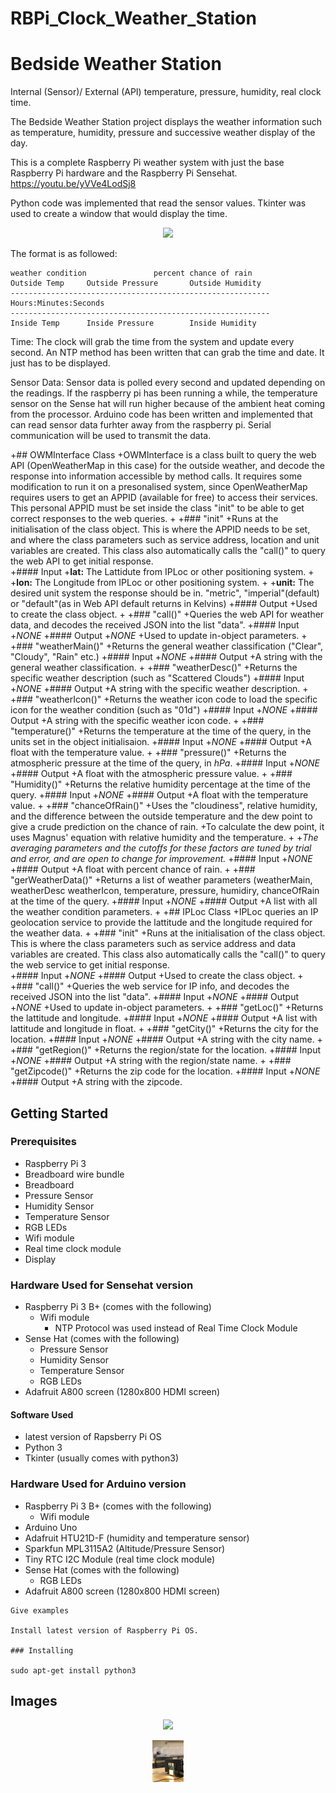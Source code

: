 # RBPi_Clock_Weather_Station

# Bedside Weather Station

Internal (Sensor)/ External (API) temperature, pressure, humidity, real clock time.

The Bedside Weather Station project displays the weather information such as temperature, humidity, pressure and successive weather display of the day.

This is a complete Raspberry Pi weather system with just the base Raspberry Pi hardware and the Raspberry Pi Sensehat.
https://youtu.be/yVVe4LodSj8

Python code was implemented that read the sensor values. 
Tkinter was used to create a window that would display the time.
<p align="center">
  <img src="https://raw.githubusercontent.com/JOguino/RBPi_Clock_Weather_Station/master/images/20180501_102106.jpg" width="200"/>
</p>

The format is as followed:
```
weather condition               percent chance of rain
Outside Temp     Outside Pressure       Outside Humidity
----------------------------------------------------------
Hours:Minutes:Seconds
----------------------------------------------------------
Inside Temp      Inside Pressure        Inside Humidity
```

Time:
The clock will grab the time from the system and update every second. An NTP method has been written that can grab the time and date. It just has to be displayed.

Sensor Data:
Sensor data is polled every second and updated depending on the readings.
If the raspberry pi has been running a while, the temperature sensor on the Sense hat will run higher because of the ambient heat coming from the processor.
Arduino code has been written and implemented that can read sensor data furhter away from the raspberry pi.
Serial communication will be used to transmit the data.

+## OWMInterface Class
 +OWMInterface is a class built to query the web API (OpenWeatherMap in this case) for the outside weather, and decode the response into information accessible by method calls. It requires some modification to run it on a presonalised system, since OpenWeatherMap requires users to get an APPID (available for free) to access their services. This personal APPID must be set inside the class "init" to be able to get correct responses to the web queries.
 +
 +### "init"
 +Runs at the initialisation of the class object. This is where the APPID needs to be set, and where the class parameters such as service address, location and unit variables are created. This class also automatically calls the "call()" to query the web API to get initial response.  
 +#### Input
 +__lat:__ The Lattidute from IPLoc or other positioning system.
 +
 +__lon:__ The Longitude from IPLoc or other positioning system.
 +
 +__unit:__ The desired unit system the response should be in. "metric", "imperial"(default) or "default"(as in Web API default returns in Kelvins)
 +#### Output
 +Used to create the class object.
 +
 +### "call()"
 +Queries the web API for weather data, and decodes the received JSON into the list "data".
 +#### Input
 +_NONE_
 +#### Output
 +_NONE_
 +Used to update in-object parameters.
 +
 +### "weatherMain()"
 +Returns the general weather classification ("Clear", "Cloudy", "Rain" etc.)
 +#### Input
 +_NONE_
 +#### Output
 +A string with the general weather classification.
 +
 +### "weatherDesc()"
 +Returns the specific weather description (such as "Scattered Clouds")
 +#### Input
 +_NONE_
 +#### Output
 +A string with the specific weather description.
 +
 +### "weatherIcon()"
 +Returns the weather icon code to load the specific icon for the weather condition (such as "01d")
 +#### Input
 +_NONE_
 +#### Output
 +A string with the specific weather icon code.
 +
 +### "temperature()"
 +Returns the temperature at the time of the query, in the units set in the object initialisaion.
 +#### Input
 +_NONE_
 +#### Output
 +A float with the temperature value.
 +
 +### "pressure()"
 +Returns the atmospheric pressure at the time of the query, in _hPa_.
 +#### Input
 +_NONE_
 +#### Output
 +A float with the atmospheric pressure value.
 +
 +### "Humidity()"
 +Returns the relative humidity percentage at the time of the query.
 +#### Input
 +_NONE_
 +#### Output
 +A float with the temperature value.
 +
 +### "chanceOfRain()"
 +Uses the "cloudiness", relative humidity, and the difference between the outside temperature and the dew point to give a crude prediction on the chance of rain.
 +To calculate the dew point, it uses Magnus' equation with relative humidity and the temperature.
 +
 +_The averaging parameters and the cutoffs for these factors are tuned by trial and error, and are open to change for improvement._
 +#### Input
 +_NONE_
 +#### Output
 +A float with percent chance of rain.
 +
 +### "gerWeatherData()"
 +Returns a list of weather parameters (weatherMain, weatherDesc weatherIcon, temperature, pressure, humidiry, chanceOfRain at the time of the query.
 +#### Input
 +_NONE_
 +#### Output
 +A list with all the weather condition parameters.
 +
 +## IPLoc Class
 +IPLoc queries an IP geolocation service to provide the lattitude and the longitude required for the weather data.
 +
 +### "init"
 +Runs at the initialisation of the class object. This is where the class parameters such as service address and data variables are created. This class also automatically calls the "call()" to query the web service to get initial response.  
 +#### Input
 +_NONE_
 +#### Output
 +Used to create the class object.
 +
 +### "call()"
 +Queries the web service for IP info, and decodes the received JSON into the list "data".
 +#### Input
 +_NONE_
 +#### Output
 +_NONE_
 +Used to update in-object parameters.
 +
 +### "getLoc()"
 +Returns the lattitude and longitude.
 +#### Input
 +_NONE_
 +#### Output
 +A list with lattitude and longitude in float.
 +
 +### "getCity()"
 +Returns the city for the location.
 +#### Input
 +_NONE_
 +#### Output
 +A string with the city name.
 +
 +### "getRegion()"
 +Returns the region/state for the location.
 +#### Input
 +_NONE_
 +#### Output
 +A string with the region/state name.
 +
 +### "getZipcode()"
 +Returns the zip code for the location.
 +#### Input
 +_NONE_
 +#### Output
 +A string with the zipcode.

## Getting Started

### Prerequisites

* Raspberry Pi 3 
* Breadboard wire bundle
* Breadboard
* Pressure Sensor
* Humidity Sensor
* Temperature Sensor
* RGB LEDs
* Wifi module
* Real time clock module
* Display

### Hardware Used for Sensehat version
  * Raspberry Pi 3 B+ (comes with the following)
      * Wifi module
        * NTP Protocol was used instead of Real Time Clock Module
  * Sense Hat (comes with the following)
      * Pressure Sensor
      * Humidity Sensor
      * Temperature Sensor
      * RGB LEDs
  * Adafruit A800 screen (1280x800 HDMI screen)

 #### Software Used
 
  * latest version of Rapsberry Pi OS
  * Python 3
  * Tkinter (usually comes with python3)
  

### Hardware Used for Arduino version
 * Raspberry Pi 3 B+ (comes with the following)
     * Wifi module
 * Arduino Uno
 * Adafruit HTU21D-F (humidity and temperature sensor)
 * Sparkfun MPL3115A2 (Altitude/Pressure Sensor)
 * Tiny RTC I2C Module (real time clock module)
 * Sense Hat (comes with the following)
    * RGB LEDs
 * Adafruit A800 screen (1280x800 HDMI screen)
 

```
Give examples

Install latest version of Raspberry Pi OS.

### Installing

sudo apt-get install python3

```



## Images
<p align="center">
  <img src="https://raw.githubusercontent.com/JOguino/RBPi_Clock_Weather_Station/master/images/20180501_102106.jpg" width="50"/>
</p>

<p align="center">
  <img src="https://raw.githubusercontent.com/JOguino/RBPi_Clock_Weather_Station/master/images/IMG_5919.jpg" width="50"/>
</p>
